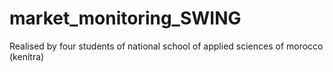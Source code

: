 # market_monitoring_SWING
Realised by four students of national school of applied sciences of morocco (kenitra)
